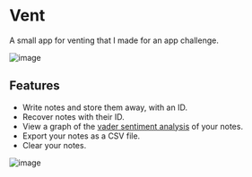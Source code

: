 # Vent
A small app for venting that I made for an app challenge.

![image](https://github.com/user-attachments/assets/a9abaf4a-15ff-44a2-9a66-44911c5da67d)

## Features
- Write notes and store them away, with an ID.
- Recover notes with their ID.
- View a graph of the [vader sentiment analysis](https://vadersentiment.readthedocs.io/en/latest/pages/introduction.html) of your notes.
- Export your notes as a CSV file.
- Clear your notes.

![image](https://github.com/user-attachments/assets/af9e1433-29f8-45c8-ac82-eafb48c797b5)
